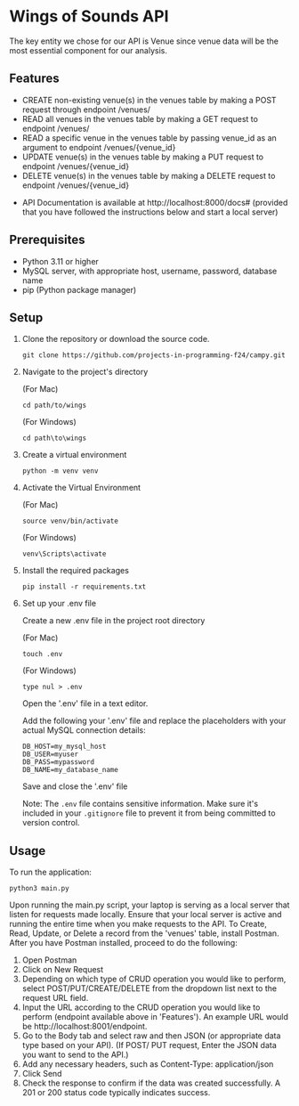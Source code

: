 # Wings of Sounds API
The key entity we chose for our API is Venue since venue data will be the most essential component for our analysis. 

## Features
- CREATE non-existing venue(s) in the venues table by making a POST request through endpoint /venues/
- READ all venues in the venues table by making a GET request to endpoint /venues/
- READ a specific venue in the venues table by passing venue_id as an argument to endpoint /venues/{venue_id}
- UPDATE venue(s) in the venues table by making a PUT request to endpoint /venues/{venue_id}
- DELETE venue(s) in the venues table by making a DELETE request to endpoint /venues/{venue_id}

* API Documentation is available at http://localhost:8000/docs# (provided that you have followed the instructions below and start a local server)


## Prerequisites

- Python 3.11 or higher
- MySQL server, with appropriate host, username, password, database name
- pip (Python package manager)

## Setup

1. Clone the repository or download the source code.
   ```
   git clone https://github.com/projects-in-programming-f24/campy.git
   ```
   
2. Navigate to the project's directory

   (For Mac)
   ```
   cd path/to/wings
   ```
   (For Windows) 
   ```
   cd path\to\wings
   ```


3. Create a virtual environment
   ```
   python -m venv venv
   ```

4. Activate the Virtual Environment 

   (For Mac)
   ```
   source venv/bin/activate
   ```
   (For Windows)
   ```
   venv\Scripts\activate
   ```

5. Install the required packages
   ```
   pip install -r requirements.txt
   ```
 
6. Set up your .env file

   Create a new .env file in the project root directory

   (For Mac)
  
   ```
   touch .env
   ```
   (For Windows)
   ```
   type nul > .env
   ```

   Open the '.env' file in a text editor.

   Add the following your '.env' file and replace the placeholders with your actual MySQL connection details: 
   ```
   DB_HOST=my_mysql_host
   DB_USER=myuser
   DB_PASS=mypassword
   DB_NAME=my_database_name
   ```

   Save and close the '.env' file 

   Note: The `.env` file contains sensitive information. Make sure it's included in your `.gitignore` file to prevent it from being committed to version control.


 
## Usage

To run the application:

```
python3 main.py
```

Upon running the main.py script, your laptop is serving as a local server that listen for requests made locally. Ensure that your local server is active and running the entire time when you make requests to the API. To Create, Read, Update, or Delete a record from the 'venues' table, install Postman. After you have Postman installed, proceed to do the following: 
1. Open Postman
2. Click on New Request
3. Depending on which type of CRUD operation you would like to perform, select POST/PUT/CREATE/DELETE from the dropdown list next to the request URL field.
4. Input the URL according to the CRUD operation you would like to perform (endpoint available above in 'Features'). An example URL would be http://localhost:8001/endpoint.
5. Go to the Body tab and select raw and then JSON (or appropriate data type based on your API).
(If POST/ PUT request, Enter the JSON data you want to send to the API.)
6. Add any necessary headers, such as Content-Type: application/json
7. Click Send
8. Check the response to confirm if the data was created successfully. A 201 or 200 status code typically indicates success.









